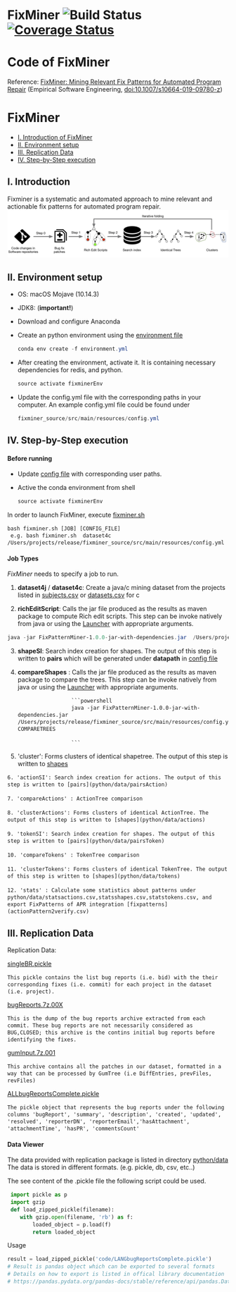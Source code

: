 # FixMiner ![Build Status](https://travis-ci.com/SerVal-DTF/fixminer_source.svg?branch=master)[![Coverage Status](https://coveralls.io/repos/github/SerVal-DTF/fixminer_source/badge.svg?branch=master)](https://coveralls.io/github/SerVal-DTF/fixminer_source?branch=master)

# Code of FixMiner

Reference: [FixMiner: Mining Relevant Fix Patterns for Automated Program Repair](http://arxiv.org/pdf/1810.01791) (Empirical Software Engineering, [doi:10.1007/s10664-019-09780-z](https://doi.org/10.1007/s10664-019-09780-z))

# FixMiner

* [I. Introduction of FixMiner](#user-content-i-introduction)
* [II. Environment setup](#user-content-ii-environment)
* [III. Replication Data](#user-content-iii-data)
* [IV. Step-by-Step execution](#user-content-iv-how-to-run)
<!--
* [V. Evaluation Result](#user-content-v-evaluation-result)
* [VI. Generated Patches](#user-content-vi-generated-patches)
* [VII. Structure of the project](#user-content-vii-structure-of-the-project)
-->

## I. Introduction

Fixminer is a systematic and automated approach to mine relevant and actionable fix patterns for automated program repair.
![The workflow of this technique.\label{workflow}](worflow.png)

## II. Environment setup

* OS: macOS Mojave (10.14.3)
* JDK8: (**important!**)
* Download and configure Anaconda
* Create an python environment using the [environment file](environment.yml)
  ```powershell
  conda env create -f environment.yml
  ```
* After creating the environment, activate it. It is containing necessary dependencies for redis, and python.
  ```powershell
  source activate fixminerEnv
  ```

* Update the config.yml file with the corresponding paths in your computer. An example config.yml file could be found under
  ```powershell
  fixminer_source/src/main/resources/config.yml
  ```
<!---
[fixminer.sh](python/fixminer.sh)

Unzip it,to the datasetPath path indicated in app.properties.

    7z x allDataset.7z
    
In order to launch FixMiner, execute [fixminer.sh](python/fixminer.sh)

    bash fixminer.sh /Users/..../enhancedASTDiff/python/ stats
--->

## IV. Step-by-Step execution

#### Before running

* Update [config file](src/main/resources/config.yml) with corresponding user paths.

* Active the conda environment from shell
  ```powershell
  source activate fixminerEnv
  ```

In order to launch FixMiner, execute [fixminer.sh](python/fixminer.sh)

    bash fixminer.sh [JOB] [CONFIG_FILE]
     e.g. bash fixminer.sh  dataset4c /Users/projects/release/fixminer_source/src/main/resources/config.yml

    
#### Job Types  

*FixMiner* needs to specify a job to run.

   1. __dataset4j__ / __dataset4c__: Create a java/c mining dataset from the projects listed in [subjects.csv](python/data/subjects.csv) or [datasets.csv](python/data/datasets.csv) for c
   
        
   2. __richEditScript__: Calls the jar file produced as the results as maven package to compute Rich edit scripts.
   This step can be invoke natively from java or using the [Launcher](src/main/java/edu/lu/uni/serval/richedit/Launcher.java) with appropriate arguments.
   
 ```powershell
 java -jar FixPatternMiner-1.0.0-jar-with-dependencies.jar  /Users/projects/release/fixminer_source/src/main/resources/config.yml RICHEDITSCRIPT

 ```   

     
    
   3. __shapeSI__: Search index creation for shapes. The output of this step is written to __pairs__ which will be generated under __datapath__ in [config file](src/main/resources/config.yml)
    
   4. __compareShapes__ : Calls the jar file produced as the results as maven package to compare the trees.
                             This step can be invoke natively from java or using the [Launcher](src/main/java/edu/lu/uni/serval/richedit/Launcher.java) with appropriate arguments.
                             
                           ```powershell
                           java -jar FixPatternMiner-1.0.0-jar-with-dependencies.jar  /Users/projects/release/fixminer_source/src/main/resources/config.yml COMPARETREES
                          
                           ```   
    
   5. 'cluster': Forms clusters of identical shapetree. The output of this step is written to [shapes](python/data/shapes)
    
    6. 'actionSI': Search index creation for actions. The output of this step is written to [pairs](python/data/pairsAction)
    
    7. 'compareActions' : ActionTree comparison
    
    8. 'clusterActions': Forms clusters of identical ActionTree. The output of this step is written to [shapes](python/data/actions)
    
    9. 'tokenSI': Search index creation for shapes. The output of this step is written to [pairs](python/data/pairsToken)
    
    10. 'compareTokens' : TokenTree comparison
    
    11. 'clusterTokens': Forms clusters of identical TokenTree. The output of this step is written to [shapes](python/data/tokens)
    
    12. 'stats' : Calculate some statistics about patterns under python/data/statsactions.csv,statsshapes.csv,statstokens.csv, and export FixPatterns of APR integration [fixpatterns](actionPattern2verify.csv)


<!--
App.properties:


FixMiner consists of several jobs that needs to run in order to extract fix pattern from the dataset.
It is necessary to run the FixMiner, following the order.
  1.ENHANCED AST DIFF calcuation

    By setting the jobType = ENHANCEDASTDIFF. This will create the ENHANCEDASTDIFF for the dataset regardless of the actionType.

  2.CACHE the enhanced AST Diff into memory cache

    By setting the jobType = CACHE
    
  3.SI search index construction.
  
    By setting the jobType = SI
    
  4.SIMI in order to compare the similarity between the trees.
  
    By setting the jobType = SIMI

  5.LEVEL1 mining

    By setting the jobType = LEVEL1

  6.LEVEL2 mining

    By setting the jobType = LEVEL2

  7.LEVEL3 mining

    By setting the jobType = LEVEL3
    
    
 A mining is iteration is executed for the actionType. In order to execute for all the actionTypes, the iteration should be repeated from 2-7 by changing the actionType.
    
  There are some additional parameters in the app.config. 
  
  actionType
    
    The admitted values are UPD,INS,DEL,MOV,MIX, which represents the ENHANCEDASTDIFF actions.
    UPD/INS/DEL/MOV considers tree where a single action operation is done in the action set
    MIX considers any action.
  
  parallelism
    
    The engine to use for parallelism. It is either FORKJOIN or AKKA. 
    FORKJOIN is recommended is the FixMiner is running on a single machine. 
    AKKA is suggested for distributed machines.
    
  numOfWorkers
  
    The number of workers that will be generated when AKKA is selected as the parallelism engine.
    
  cursor
  
    The maximum number of pairs in during the search index SI creation.
    
   eDiffTimeout
   
    The timeout value in seconds for the Enhanced Diff computation (ENHANCEDASTDIFF). 
    In case ENHANCEDASTDIFF step logs timeouts, this value can be increase. 
    
    
   The following parameters should be used when dealing with extremely large dataset. Otherwise, default values are suggested.
    
   isBigPair
    
    This flag when set to true, splits the pairs that into chunks as ..0.txt,1.txt etc. 
    
   chunk
   
    The extension of the pairs files. When isBigPair is set to false(which is default), it needs to be set as .csv 
    When isBigPair mode is activated then the SIMI step executed for each chunk by stepping the chunk as 0.txt, 1,txt) 

    
## V. Evaluation Result
## VI. Generated Patches
## VII. Structure of the project
--> 
    

    
## III. Replication Data
Replication Data:
    
   [singleBR.pickle](python/data/singleBR.pickle)
    
    This pickle contains the list bug reports (i.e. bid) with the their corresponding fixes (i.e. commit) for each project in the dataset (i.e. project). 
    
   [bugReports.7z.00X](python/data/bugReports.7z.001)
   
    This is the dump of the bug reports archive extracted from each commit. These bug reports are not necessarily considered as BUG,CLOSED; this archive is the contins initial bug reports before identifying the fixes. 
    
   [gumInput.7z.001](python/data/gumInput.7z.001)
   
    This archive contains all the patches in our dataset, formatted in a way that can be processed by GumTree (i.e DiffEntries, prevFiles, revFiles)
    
   [ALLbugReportsComplete.pickle](python/data/ALLbugReportsComplete.pickle)
   
    The pickle object that represents the bug reports under the following columns 'bugReport', 'summary', 'description', 'created', 'updated', 'resolved', 'reporterDN', 'reporterEmail','hasAttachment', 'attachmentTime', 'hasPR', 'commentsCount'

#### Data Viewer

The data provided with replication package is listed in directory [python/data](python/data)
The data is stored in different formats. (e.g. pickle, db, csv, etc..)

The see content of the .pickle file the following script could be used.

  ```python
   import pickle as p
   import gzip
   def load_zipped_pickle(filename):
      with gzip.open(filename, 'rb') as f:
          loaded_object = p.load(f)
          return loaded_object
  ```
Usage

  ```python
  result = load_zipped_pickle('code/LANGbugReportsComplete.pickle')
  # Result is pandas object which can be exported to several formats
  # Details on how to export is listed in offical library documentation
  # https://pandas.pydata.org/pandas-docs/stable/reference/api/pandas.DataFrame.html

  ```




